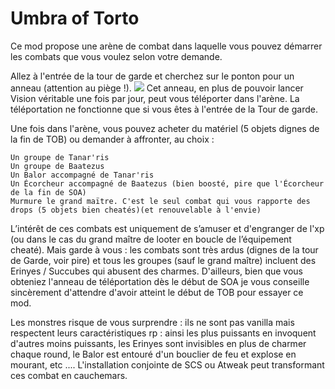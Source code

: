 # Umbra of Torto

Ce mod propose une arène de combat dans laquelle vous pouvez démarrer les combats que vous voulez selon votre demande.

Allez à l'entrée de la tour de garde et cherchez sur le ponton pour un anneau (attention au piège !).
<img src="https://trow.cc/board/uploads/post-4-1759461412.png" />
Cet anneau, en plus de pouvoir lancer Vision véritable une fois par jour, peut vous téléporter dans l'arène. La téléportation ne fonctionne que si vous êtes à l'entrée de la Tour de garde.

Une fois dans l'arène, vous pouvez acheter du matériel (5 objets dignes de la fin de TOB) ou demander à affronter, au choix :

    Un groupe de Tanar'ris
    Un groupe de Baatezus
    Un Balor accompagné de Tanar'ris
    Un Écorcheur accompagné de Baatezus (bien boosté, pire que l'Écorcheur de la fin de SOA)
    Murmure le grand maïtre. C'est le seul combat qui vous rapporte des drops (5 objets bien cheatés)(et renouvelable à l'envie)

L’intérêt de ces combats est uniquement de s’amuser et d'engranger de l'xp (ou dans le cas du grand maître de looter en boucle de l’équipement cheaté). Mais garde à vous : les combats sont très ardus (dignes de la tour de Garde, voir pire) et tous les groupes (sauf le grand maître) incluent des Erinyes / Succubes qui abusent des charmes. D'ailleurs, bien que vous obteniez l'anneau de téléportation dès le début de SOA je vous conseille sincèrement d'attendre d'avoir atteint le début de TOB pour essayer ce mod.

Les monstres risque de vous surprendre : ils ne sont pas vanilla mais respectent leurs caractéristiques rp : ainsi les plus puissants en invoquent d'autres moins puissants, les Erinyes sont invisibles en plus de charmer chaque round, le Balor est entouré d'un bouclier de feu et explose en mourant, etc .... L'installation conjointe de SCS ou Atweak peut transformant ces combat en cauchemars.
